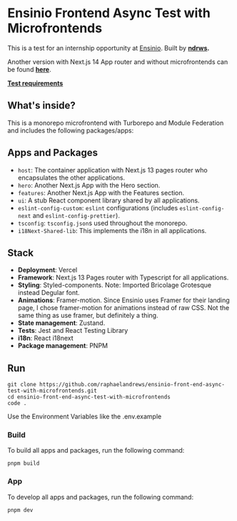 # Ensinio Frontend Async Test with Microfrontends

This is a test for an internship opportunity at [Ensinio](https://ensinio.com). Built by **[ndrws](https://ndrws.dev).**

Another version with Next.js 14 App router and without microfrontends can be found **[here](https://github.com/raphaelandrews/ensinio-front-end-async-test)**.

**[Test requirements](https://github.com/EnsinioOrg/front-end-async-test)** <br/>

## What's inside?

This is a monorepo microfrontend with Turborepo and Module Federation and includes the following packages/apps:

## Apps and Packages

- `host`: The container application with Next.js 13 pages router who encapsulates the other applications.
- `hero`: Another Next.js App with the Hero section.
- `features`: Another Next.js App with the Features section.
- `ui`: A stub React component library shared by all applications.
- `eslint-config-custom`: `eslint` configurations (includes `eslint-config-next` and `eslint-config-prettier`).
- `tsconfig`: `tsconfig.json`s used throughout the monorepo.
- `i18Next-Shared-lib`: This implements the i18n in all applications.

## Stack

- **Deployment**: Vercel
- **Framework**: Next.js 13 Pages router with Typescript for all applications.
- **Styling**: Styled-components. Note: Imported Bricolage Grotesque instead Degular font.
- **Animations**: Framer-motion. Since Ensinio uses Framer for their landing page, I chose framer-motion for animations instead of raw CSS. Not the same thing as use framer, but definitely a thing.
- **State management**: Zustand.
- **Tests**: Jest and React Testing Library
- **i18n**: React i18next
- **Package management**: PNPM

## Run

```
git clone https://github.com/raphaelandrews/ensinio-front-end-async-test-with-microfrontends.git
cd ensinio-front-end-async-test-with-microfrontends
code .
```

Use the Environment Variables like the .env.example

### Build

To build all apps and packages, run the following command:

```
pnpm build
```

### App

To develop all apps and packages, run the following command:

```
pnpm dev
```
